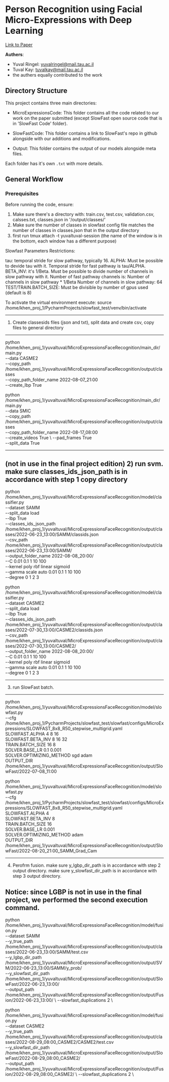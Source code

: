 # Person Recognition using Facial Micro-Expressions with Deep Learning
[Link to Paper](https://arxiv.org/abs/2306.13907)

**Authers**:
- Yuval Ringel: [yuvalringel@mail.tau.ac.il](mailto:yuvalringel@mail.tau.ac.il)
- Tuval Kay: [tuvalkay@mail.tau.ac.il](mailto:tuvalkay@mail.tau.ac.il)
- the authers equally contributed to the work 


## Directory Structure
This project contains three main directories:
	
- MicroExpressionsCode:
	This folder contains all the code related to our work on the paper submitted (except SlowFast open source code that is in 'SlowFast Code' folder).
	
- SlowFastCode:
	This folder contains a link to SlowFast's repo in github alongside with our additions and modifications.

- Output:
	This folder contains the output of our models alongside meta files.
	
	
Each folder has it's own `.txt` with more details.



## General Workflow
### Prerequisites
Before running the code, ensure:

1) Make sure there's a directory with: train.csv, test.csv, validation.csv, calsses.txt, classes.json in '/output/classes/'
2) Make sure the number of classes in slowfast config file matches the number of classes in classes.json that in the output directory
3) first run tmux attach -t yuvaltuval-session (the name of the window is in the bottom, each window has a different purpose)

Slowfast Parameters Restrictions:

tau: temporal stride for slow pathway, typically 16.
ALPHA: Must be possible to devide tau with it.
        Temporal stride for fast pathway is tau/ALPHA. 
BETA_INV: it's 1/Beta. Must be possible to divide number of channels in slow pathway with it.
          Number of fast pathway channels is: Number of channels in slow pathway * 1/Beta
Number of channels in slow pathway: 64
TEST/TRAIN.BATCH_SIZE: Must be divisible by number of gpus used (default is 8)


To activate the virtual environment execute: 
source /home/khen_proj_1/PycharmProjects/slowfast_test/venv/bin/activate

----------------------------------------------------
1) Create classesids files (json and txt), split data and create csv, copy files to general directory
----------------------------------------------------

python /home/khen_proj_1/yuvaltuval/MicroExpressionsFaceRecognition/main_dir/main.py \
--data CASME2 \
--copy_path /home/khen_proj_1/yuvaltuval/MicroExpressionsFaceRecognition/output/classes \
--copy_path_folder_name 2022-08-07_21:00 \
--create_lbp True

python /home/khen_proj_1/yuvaltuval/MicroExpressionsFaceRecognition/main_dir/main.py \
--data SMIC \
--copy_path /home/khen_proj_1/yuvaltuval/MicroExpressionsFaceRecognition/output/classes \
--copy_path_folder_name 2022-08-17_08:00 \
--create_videos True \ 
--pad_frames True \
--split_data True



----------------------------------------------------
(not in use in the final project edition)
2) run svm. 
make sure classes_ids_json_path is in accordance with step 1 copy directory
----------------------------------------------------

python /home/khen_proj_1/yuvaltuval/MicroExpressionsFaceRecognition/model/classifier.py \
--dataset SAMM \
--split_data load \
--lbp True \
--classes_ids_json_path /home/khen_proj_1/yuvaltuval/MicroExpressionsFaceRecognition/output/classes/2022-06-23_13:00/SAMM/classids.json \
--csv_path /home/khen_proj_1/yuvaltuval/MicroExpressionsFaceRecognition/output/classes/2022-06-23_13:00/SAMM/ \
--output_folder_name 2022-08-08_20:00/ \
--C 0.01 0.1 1 10 100 \
--kernel poly rbf linear sigmoid \
--gamma scale auto 0.01 0.1 1 10 100 \
--degree 0 1 2 3


python /home/khen_proj_1/yuvaltuval/MicroExpressionsFaceRecognition/model/classifier.py \
--dataset CASME2 \
--split_data load \
--lbp True \
--classes_ids_json_path /home/khen_proj_1/yuvaltuval/MicroExpressionsFaceRecognition/output/classes/2022-07-30_13:00/CASME2/classids.json \
--csv_path /home/khen_proj_1/yuvaltuval/MicroExpressionsFaceRecognition/output/classes/2022-07-30_13:00/CASME2/ \
--output_folder_name 2022-08-08_20:00/ \
--C 0.01 0.1 1 10 100 \
--kernel poly rbf linear sigmoid \
--gamma scale auto 0.01 0.1 1 10 100 \
--degree 0 1 2 3



----------------------------------------------------
3) run SlowFast batch.
----------------------------------------------------

python /home/khen_proj_1/yuvaltuval/MicroExpressionsFaceRecognition/model/slowfast.py \
--cfg /home/khen_proj_1/PycharmProjects/slowfast_test/slowfast/configs/MicroExpressions/SLOWFAST_8x8_R50_stepwise_multigrid.yaml \
SLOWFAST.ALPHA 4 8 16 \
SLOWFAST.BETA_INV 8 16 32 \
TRAIN.BATCH_SIZE 16 8 \
SOLVER.BASE_LR 0.1 0.001 \
SOLVER.OPTIMIZING_METHOD sgd adam \
OUTPUT_DIR /home/khen_proj_1/yuvaltuval/MicroExpressionsFaceRecognition/output/SlowFast/2022-07-08_11:00



python /home/khen_proj_1/yuvaltuval/MicroExpressionsFaceRecognition/model/slowfast.py \
--cfg /home/khen_proj_1/PycharmProjects/slowfast_test/slowfast/configs/MicroExpressions/SLOWFAST_8x8_R50_stepwise_multigrid.yaml \
SLOWFAST.ALPHA 4 \
SLOWFAST.BETA_INV 8 \
TRAIN.BATCH_SIZE 16 \
SOLVER.BASE_LR 0.001 \
SOLVER.OPTIMIZING_METHOD adam \
OUTPUT_DIR /home/khen_proj_1/yuvaltuval/MicroExpressionsFaceRecognition/output/SlowFast/2022-08-20_21:00_SAMM_Grad_Cam


----------------------------------------------------
4) Perofrm fusion.
make sure y_lgbp_dir_path is in accordance with step 2 output directory.
make sure y_slowfast_dir_path is in accordance with step 3 output directory.

Notice: since LGBP is not in use in the final project, we performed the second execution command.
----------------------------------------------------

python /home/khen_proj_1/yuvaltuval/MicroExpressionsFaceRecognition/model/fusion.py \
--dataset SAMM \
--y_true_path /home/khen_proj_1/yuvaltuval/MicroExpressionsFaceRecognition/output/classes/2022-06-23_13:00/SAMM/test.csv \
--y_lgbp_dir_path /home/khen_proj_1/yuvaltuval/MicroExpressionsFaceRecognition/output/SVM/2022-06-23_13:00/SAMM/y_prob/ \
--y_slowfast_dir_path /home/khen_proj_1/yuvaltuval/MicroExpressionsFaceRecognition/output/SlowFast/2022-06-23_13:00/ \
--output_path /home/khen_proj_1/yuvaltuval/MicroExpressionsFaceRecognition/output/Fusion/2022-06-23_13:00/ \ 
--slowfast_duplications 2 \ 


python /home/khen_proj_1/yuvaltuval/MicroExpressionsFaceRecognition/model/fusion.py \
--dataset CASME2 \
--y_true_path /home/khen_proj_1/yuvaltuval/MicroExpressionsFaceRecognition/output/classes/2022-08-29_08:00_CASME2/CASME2/test.csv \
--y_slowfast_dir_path /home/khen_proj_1/yuvaltuval/MicroExpressionsFaceRecognition/output/SlowFast/2022-08-29_08:00_CASME2/ \
--output_path /home/khen_proj_1/yuvaltuval/MicroExpressionsFaceRecognition/output/Fusion/2022-08-29_08:00_CASME2/ \ 
--slowfast_duplications 2 \ 
